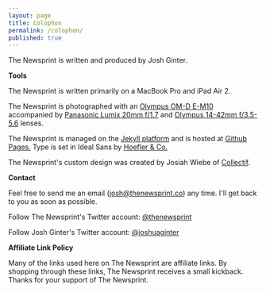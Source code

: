 ```yaml
---
layout: page
title: Colophon
permalink: /colophon/
published: true
---
```


The Newsprint is written and produced by Josh Ginter.

**Tools**

The Newsprint is written primarily on a MacBook Pro and iPad Air 2.

The Newsprint is photographed with an [Olympus OM-D E-M10](http://www.amazon.com/gp/product/B00HPQ0A16/ref=as_li_qf_sp_asin_il_tl?ie=UTF8&camp=1789&creative=9325&creativeASIN=B00HPQ0A16&linkCode=as2&tag=thenews02-20&linkId=NCGDJBALV5YJOG2X) accompanied by [Panasonic Lumix 20mm f/1.7](http://www.amazon.com/gp/product/B00DJS830Y/ref=as_li_qf_sp_asin_il_tl?ie=UTF8&camp=1789&creative=9325&creativeASIN=B00DJS830Y&linkCode=as2&tag=thenews02-20&linkId=LE3QRDC6ENYYCCXL) and [Olympus 14-42mm f/3.5-5.6](http://www.amazon.com/gp/product/B005AHKY0O/ref=as_li_qf_sp_asin_il_tl?ie=UTF8&camp=1789&creative=9325&creativeASIN=B005AHKY0O&linkCode=as2&tag=thenews02-20&linkId=57GKLXB6IOZPQQRK) lenses.

The Newsprint is managed on the [Jekyll platform](http://jekyllrb.com) and is hosted at [Github Pages.](https://pages.github.com) Type is set in Ideal Sans by [Hoefler & Co.](http://www.typography.com/)

The Newsprint's custom design was created by Josiah Wiebe of [Collectif](http://collectif.co).

**Contact**

Feel free to send me an email (josh@thenewsprint.co) any time. I'll get back to you as soon as possible.

Follow The Newsprint's Twitter account: [@thenewsprint](https://twitter.com/thenewsprint)

Follow Josh Ginter's Twitter account: [@joshuaginter](https://twitter.com/joshuaginter)

**Affiliate Link Policy**

Many of the links used here on The Newsprint are affiliate links. By shopping through these links, The Newsprint receives a small kickback. Thanks for your support of The Newsprint.